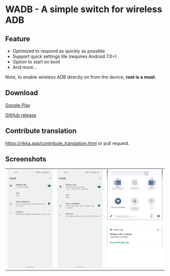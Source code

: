 # WADB - A simple switch for wireless ADB

## Feature

* Optimized to respond as quickly as possible
* Support quick settings tile (requires Android 7.0+)
* Option to start on boot
* And more…

Note, to enable wireless ADB directly on from the device, **root is a must**.

## Download

[Google Play](https://play.google.com/store/apps/details?id=moe.haruue.wadb)

[GitHub release](https://github.com/RikkaApps/WADB/releases/latest)

## Contribute translation

<https://rikka.app/contribute_translation.html> or pull request.

## Screenshots

<table>
  <tr>
    <td valign="top"><img src="readme.res/01a.png"></td>
    <td valign="top"><img src="readme.res/01b.png"></td>
    <td valign="top"><img src="readme.res/02.png"></td>
  </tr>
 </table>